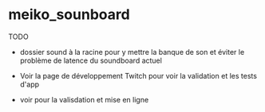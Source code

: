 # meiko_sounboard

TODO

- dossier sound à la racine pour y mettre la banque de son et éviter le problème de latence du soundboard actuel

- Voir la page de développement Twitch pour voir la validation et les tests d'app

- voir pour la valisdation et mise en ligne


